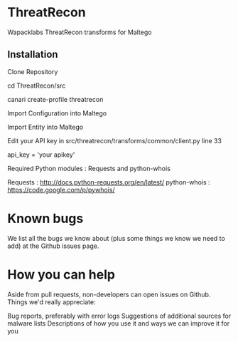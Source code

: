 ThreatRecon
===========

Wapacklabs ThreatRecon transforms for Maltego

## Installation

Clone Repository

cd ThreatRecon/src

canari create-profile threatrecon

Import Configuration into Maltego

Import Entity into Maltego

Edit your API key in src/threatrecon/transforms/common/client.py line 33

api_key = 'your apikey'


Required Python modules : Requests and python-whois 

Requests     : http://docs.python-requests.org/en/latest/
python-whois : https://code.google.com/p/pywhois/


# Known bugs

We list all the bugs we know about (plus some things we know we need to add) at the Github issues page.

# How you can help

Aside from pull requests, non-developers can open issues on Github. Things we'd really appreciate:

Bug reports, preferably with error logs
Suggestions of additional sources for malware lists
Descriptions of how you use it and ways we can improve it for you
